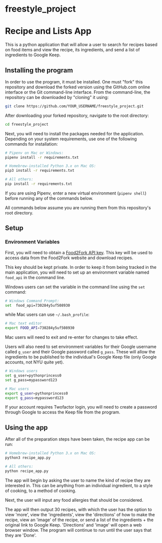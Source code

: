 # freestyle_project

# Recipe and Lists App

This is a python application that will allow a user to search for recipes based
on food items and view the recipe, its ingredients, and send a list of ingredients to Google Keep.

## Installing the program

In order to use the program, it must be installed. One must "fork" this repository and download the forked version using the GitHub.com online interface or the Git command-line interface. From the command-line, the repository can be downloaded by "cloning" it using:
```sh
git clone https://github.com/YOUR_USERNAME/freestyle_project.git
```

After downloading your forked repository, navigate to the root directory:

```sh
cd freestyle_project
```

Next, you will need to install the packages needed for the application. Depending on your system requirements, use one of the following commands for installation:

```sh
# Pipenv on Mac or Windows:
pipenv install -r requirements.txt

# Homebrew-installed Python 3.x on Mac OS:
pip3 install -r requirements.txt

# All others:
pip install -r requirements.txt
```

If you are using Pipenv, enter a new virtual environment (`pipenv shell`) before running any of the commands below.

All commands below assume you are running them from this repository's root directory.

## Setup

### Environment Variables

First, you will need to obtain a [Food2Fork API key](https://food2fork.com/about/api). This key will be used to access data from the Food2Fork website and download recipes.

This key should be kept private. In order to keep it from being tracked in the main application, you will need to set up an environment variable named `food_api` in the command line.

Windows users can set the variable in the command line using the `set` command:
```sh
# Windows Command Prompt:
set  food_api=730284y5uf508930
```

while Mac users can use `~/.bash_profile`:
```sh
# Mac text editor
export FOOD_API=730284y5uf508930
```
Mac users will need to exit and re-enter for changes to take effect.

Users will also need to set environment variables for their Google username called `g_user` and their Google password called `g_pass`. These will allow the ingredients to be published to the individual's Google Keep file (only Google accounts, not NYU quite yet).
```sh
# Windows users
set g_user=pythonprincess0
set g_pass=mypassword123

# Mac users
export g_user=pythonprincess0
export g_pass=mypassword123
```
If your account requires Twofactor login, you will need to create a password through Google to access the Keep file from the program.

## Using the app

After all of the preparation steps have been taken, the recipe app can be run:
```sh
# Homebrew-installed Python 3.x on Mac OS:
python3 recipe_app.py

# All others:
python recipe_app.py
```
The app will begin by asking the user to name the kind of recipe they are interested in. This can be anything from an individual ingredient, to a style of cooking, to a method of cooking.

Next, the user will input any food allergies that should be considered. 

The app will then output 30 recipes, with which the user has the option to view 'more', view the 'ingredients', view the 'directions' of how to make the recipe, view an 'image' of the recipe, or send a list of the ingredients + the original link to Google Keep. 'Directions' and 'image' will open a web browser window. The program will continue to run until the user says that they are 'Done'.
